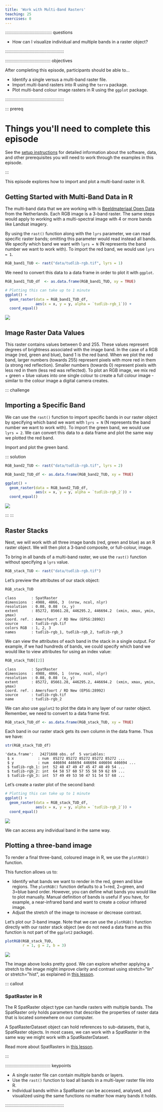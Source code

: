```yaml
---
title: 'Work with Multi-Band Rasters'
teaching: 25
exercises: 0
---
```




:::::::::::::::::::::::::::::::::::::: questions 

- How can I visualize individual and multiple bands in a raster object?

::::::::::::::::::::::::::::::::::::::::::::::::

::::::::::::::::::::::::::::::::::::: objectives

After completing this episode, participants should be able to…

- Identify a single versus a multi-band raster file.
- Import multi-band rasters into R using the `terra` package.
- Plot multi-band colour image rasters in R using the `ggplot` package.

::::::::::::::::::::::::::::::::::::::::::::::::

::: prereq

# Things you'll need to complete this episode

See the [setup instructions](../learners/setup.md) for detailed information about the software, data, and other prerequisites you will need to work through the examples in this episode.

<!-- This lesson uses the `terra` package in particular. If you have not installed it yet, do so by running `install.packages("terra")` before loading it with `library(terra)`. -->

:::

<!-- We introduced multi-band raster data in an [earlier lesson]().  -->
This episode explores how to import and plot a multi-band raster in R.

## Getting Started with Multi-Band Data in R

The multi-band data that we are working with is [Beeldmateriaal Open Data](https://opendata.beeldmateriaal.nl/) from the Netherlands. Each RGB image is a 3-band raster. The same steps would apply to working with a multi-spectral image with 4 or more bands like Landsat imagery.

By using the `rast()` function along with the `lyrs` parameter, we can read specific raster bands; omitting this parameter would read instead all bands. We specify which band we want with `lyrs = N` (N represents the band number we want to work with). To import the red band, we would use `lyrs = 1`.


``` r
RGB_band1_TUD <- rast("data/tudlib-rgb.tif", lyrs = 1)
```

We need to convert this data to a data frame in order to plot it with `ggplot`.

``` r
RGB_band1_TUD_df  <- as.data.frame(RGB_band1_TUD, xy = TRUE)

# Plotting this can take up to 1 minute
ggplot() +
  geom_raster(data = RGB_band1_TUD_df,
              aes(x = x, y = y, alpha = `tudlib-rgb_1`)) + 
  coord_equal()
```

<img src="fig/17-work-with-multi-band-rasters-rendered-plot-rgb-band1-1.png" style="display: block; margin: auto;" />

## Image Raster Data Values

This raster contains values between 0 and 255. These values represent degrees of brightness associated with the image band. In the case of a RGB image (red, green and blue), band 1 is the red band. When we plot the red band, larger numbers (towards 255) represent pixels with more red in them (a strong red reflection). Smaller numbers (towards 0) represent pixels with less red in them (less red was reflected). To plot an RGB image, we mix red + green + blue values into one single colour to create a full colour image - similar to the colour image a digital camera creates.

::: challenge

## Importing a Specific Band

We can use the `rast()` function to import specific bands in our raster object by specifying which band we want with `lyrs = N` (N represents the band number we want to work with). To import the green band, we would use `lyrs = 2`. We can convert this data to a data frame and plot the same way we plotted the red band.

Import and plot the green band.

::: solution


``` r
RGB_band2_TUD <- rast("data/tudlib-rgb.tif", lyrs = 2)

RGB_band2_TUD_df <- as.data.frame(RGB_band2_TUD, xy = TRUE)

ggplot() +
  geom_raster(data = RGB_band2_TUD_df,
              aes(x = x, y = y, alpha = `tudlib-rgb_2`)) + 
  coord_equal() 
```

<img src="fig/17-work-with-multi-band-rasters-rendered-unnamed-chunk-1-1.png" style="display: block; margin: auto;" />

:::
:::

## Raster Stacks

Next, we will work with all three image bands (red, green and blue) as an R raster object. We will then plot a 3-band composite, or full-colour, image.

To bring in all bands of a multi-band raster, we use the `rast()` function without specifying a `lyrs` value.

``` r
RGB_stack_TUD <- rast("data/tudlib-rgb.tif")
```

Let’s preview the attributes of our stack object:

``` r
RGB_stack_TUD
```

``` output
class       : SpatRaster 
dimensions  : 4988, 4866, 3  (nrow, ncol, nlyr)
resolution  : 0.08, 0.08  (x, y)
extent      : 85272, 85661.28, 446295.2, 446694.2  (xmin, xmax, ymin, ymax)
coord. ref. : Amersfoort / RD New (EPSG:28992) 
source      : tudlib-rgb.tif 
colors RGB  : 1, 2, 3 
names       : tudlib-rgb_1, tudlib-rgb_2, tudlib-rgb_3 
```
We can view the attributes of each band in the stack in a single output. For example, if we had hundreds of bands, we could specify which band we would like to view attributes for using an index value:

``` r
RGB_stack_TUD[[2]]
```

``` output
class       : SpatRaster 
dimensions  : 4988, 4866, 1  (nrow, ncol, nlyr)
resolution  : 0.08, 0.08  (x, y)
extent      : 85272, 85661.28, 446295.2, 446694.2  (xmin, xmax, ymin, ymax)
coord. ref. : Amersfoort / RD New (EPSG:28992) 
source      : tudlib-rgb.tif 
name        : tudlib-rgb_2 
```
We can also use `ggplot2` to plot the data in any layer of our raster object. Remember, we need to convert to a data frame first.


``` r
RGB_stack_TUD_df <- as.data.frame(RGB_stack_TUD, xy = TRUE)
```

Each band in our raster stack gets its own column in the data frame. Thus we have:

``` r
str(RGB_stack_TUD_df)
```

``` output
'data.frame':	24271608 obs. of  5 variables:
 $ x           : num  85272 85272 85272 85272 85272 ...
 $ y           : num  446694 446694 446694 446694 446694 ...
 $ tudlib-rgb_1: int  52 48 47 49 47 45 47 48 49 54 ...
 $ tudlib-rgb_2: int  64 58 57 60 57 55 58 59 62 69 ...
 $ tudlib-rgb_3: int  57 49 49 53 50 47 51 54 57 68 ...
```

Let’s create a raster plot of the second band:

``` r
# Plotting this can take up to 1 minute
ggplot() +
  geom_raster(data = RGB_stack_TUD_df,
              aes(x = x, y = y, alpha = `tudlib-rgb_2`)) + 
  coord_equal()
```

<img src="fig/17-work-with-multi-band-rasters-rendered-plot-rgb-band2-1.png" style="display: block; margin: auto;" />

We can access any individual band in the same way.

## Plotting a three-band image

To render a final three-band, coloured image in R, we use the `plotRGB()` function.

This function allows us to:

- Identify what bands we want to render in the red, green and blue regions. The `plotRGB()` function defaults to a 1=red, 2=green, and 3=blue band order. However, you can define what bands you would like to plot manually. Manual definition of bands is useful if you have, for example, a near-infrared band and want to create a colour infrared image.
- Adjust the stretch of the image to increase or decrease contrast.

Let’s plot our 3-band image. Note that we can use the `plotRGB()` function directly with our raster stack object (we do not need a data frame as this function is not part of the `ggplot2` package).


``` r
plotRGB(RGB_stack_TUD,
        r = 1, g = 2, b = 3)
```

<img src="fig/17-work-with-multi-band-rasters-rendered-plot-rgb-1.png" style="display: block; margin: auto;" />

The image above looks pretty good. We can explore whether applying a stretch to the image might improve clarity and contrast using stretch="lin" or stretch="hist", as explained in [this lesson](https://datacarpentry.org/r-raster-vector-geospatial/instructor/05-raster-multi-band-in-r.html#create-a-three-band-image).

::: callout

### SpatRaster in R

The R SpatRaster object type can handle rasters with multiple bands. The SpatRaster only holds parameters that describe the properties of raster data that is located somewhere on our computer.

A SpatRasterDataset object can hold references to sub-datasets, that is, SpatRaster objects. In most cases, we can work with a SpatRaster in the same way we might work with a SpatRasterDataset.

Read more about SpatRasters in [this lesson](https://datacarpentry.org/r-raster-vector-geospatial/instructor/05-raster-multi-band-in-r.html#spatraster-in-r).

:::

::::::::::::::::::::::::::::::::::::: keypoints 

- A single raster file can contain multiple bands or layers.
- Use the `rast()` function to load all bands in a multi-layer raster file into R.
- Individual bands within a SpatRaster can be accessed, analysed, and visualized using the same functions no matter how many bands it holds.

::::::::::::::::::::::::::::::::::::::::::::::::

